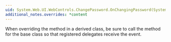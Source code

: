 ```yaml
---
uid: System.Web.UI.WebControls.ChangePassword.OnChangingPassword(System.Web.UI.WebControls.LoginCancelEventArgs)
additional_notes.overrides: *content
---
```


<p>When overriding the <xref href="System.Web.UI.WebControls.ChangePassword.OnChangingPassword(System.Web.UI.WebControls.LoginCancelEventArgs)"></xref> method in a derived class, be sure to call the <xref href="System.Web.UI.WebControls.ChangePassword.OnChangingPassword(System.Web.UI.WebControls.LoginCancelEventArgs)"></xref> method for the base class so that registered delegates receive the event.</p>


